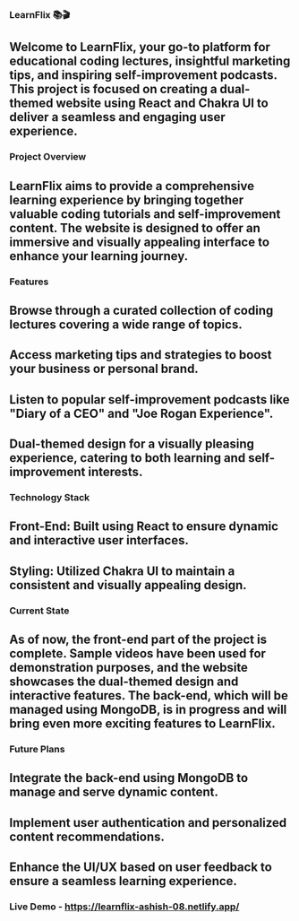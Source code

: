 ### LearnFlix 📚🎬
## Welcome to LearnFlix, your go-to platform for educational coding lectures, insightful marketing tips, and inspiring self-improvement podcasts. This project is focused on creating a dual-themed website using React and Chakra UI to deliver a seamless and engaging user experience.

### Project Overview
## LearnFlix aims to provide a comprehensive learning experience by bringing together valuable coding tutorials and self-improvement content. The website is designed to offer an immersive and visually appealing interface to enhance your learning journey.

### Features
## Browse through a curated collection of coding lectures covering a wide range of topics.
## Access marketing tips and strategies to boost your business or personal brand.
## Listen to popular self-improvement podcasts like "Diary of a CEO" and "Joe Rogan Experience".
## Dual-themed design for a visually pleasing experience, catering to both learning and self-improvement interests.

### Technology Stack
## Front-End: Built using React to ensure dynamic and interactive user interfaces.
## Styling: Utilized Chakra UI to maintain a consistent and visually appealing design.

### Current State
## As of now, the front-end part of the project is complete. Sample videos have been used for demonstration purposes, and the website showcases the dual-themed design and interactive features. The back-end, which will be managed using MongoDB, is in progress and will bring even more exciting features to LearnFlix.

### Future Plans
## Integrate the back-end using MongoDB to manage and serve dynamic content.
## Implement user authentication and personalized content recommendations.
## Enhance the UI/UX based on user feedback to ensure a seamless learning experience.

### Live Demo - https://learnflix-ashish-08.netlify.app/
